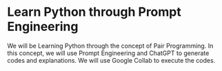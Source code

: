 # Learn Python through Prompt Engineering
We will be Learning Python through the concept of Pair Programming. In this concept, we will use Prompt Engineering and ChatGPT to generate codes and explanations. We will use Google Collab to execute the codes.
